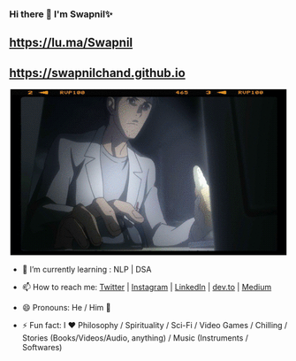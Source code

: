 ### Hi there 👋 **I'm Swapnil**✨

## https://lu.ma/Swapnil
## https://swapnilchand.github.io

<p align="center">
  <img src="https://github.com/SwapnilChand/swapnilchand/blob/main/okabe.gif">
</p>

- 🌱 I’m currently learning : NLP | DSA
- 📫 How to reach me: [Twitter](https://twitter.com/SwapnilChand51) | 
  [Instagram](https://www.instagram.com/ig.swapnilchand/) | 
  [LinkedIn](https://www.linkedin.com/in/swapnil-chand-887aa117a/) | 
  [dev.to](https://dev.to/swapnilchand) | 
  [Medium](https://swapnilchand.medium.com/)

- 😄 Pronouns: He / Him 🤦
- ⚡ Fun fact: I ❤️️ Philosophy / Spirituality / Sci-Fi / Video Games / Chilling / Stories (Books/Videos/Audio, anything) / Music (Instruments / Softwares)
